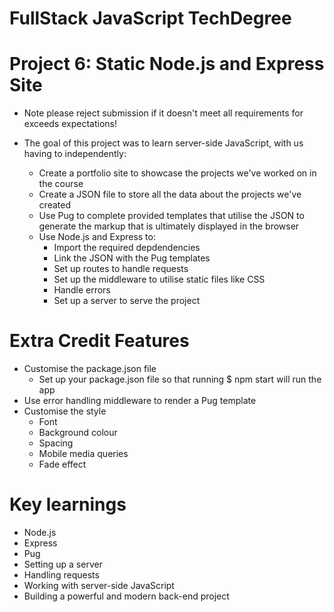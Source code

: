 # FullStack JavaScript TechDegree
# Project 6: Static Node.js and Express Site 

* Note please reject submission if it doesn't meet all requirements for exceeds expectations!

* The goal of this project was to learn server-side JavaScript, with us having to independently:
    * Create a portfolio site to showcase the projects we've worked on in the course
    * Create a JSON file to store all the data about the projects we've created
    * Use Pug to complete provided templates that utilise the JSON to generate the markup that is ultimately displayed in the browser
    * Use Node.js and Express to:
        * Import the required depdendencies
        * Link the JSON with the Pug templates
        * Set up routes to handle requests
        * Set up the middleware to utilise static files like CSS
        * Handle errors
        * Set up a server to serve the project



# Extra Credit Features
* Customise the package.json file
    * Set up your package.json file so that running $ npm start will run the app
* Use error handling middleware to render a Pug template
* Customise the style
   * Font
   * Background colour
   * Spacing
   * Mobile media queries
   * Fade effect



# Key learnings
* Node.js
* Express
* Pug
* Setting up a server
* Handling requests
* Working with server-side JavaScript
* Building a powerful and modern back-end project

